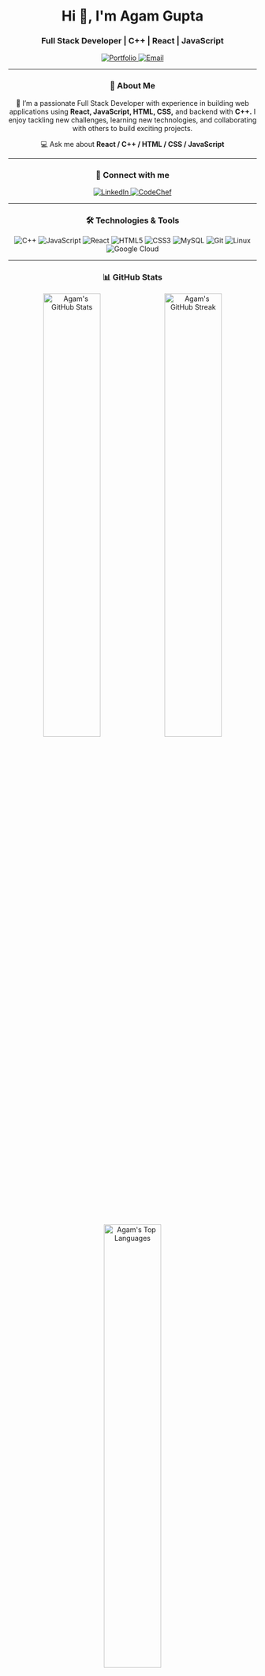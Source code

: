 <h1 align="center">Hi 👋, I'm Agam Gupta</h1>
<h3 align="center">Full Stack Developer | C++ | React | JavaScript</h3>

<p align="center">
  <a href="https://portfolioagam.000webhostapp.com/" target="_blank">
    <img src="https://img.shields.io/badge/Portfolio-Visit-blueviolet?style=for-the-badge&logo=google-chrome&logoColor=white" alt="Portfolio" />
  </a>
  <a href="mailto:agamgupta2015@gmail.com">
    <img src="https://img.shields.io/badge/Email-Contact%20Me-red?style=for-the-badge&logo=gmail&logoColor=white" alt="Email" />
  </a>
</p>

---

<h3 align="center">🚀 About Me</h3>
<p align="center">
  💬 I’m a passionate Full Stack Developer with experience in building web applications using <strong>React, JavaScript, HTML, CSS,</strong> and backend with <strong>C++.</strong> 
  I enjoy tackling new challenges, learning new technologies, and collaborating with others to build exciting projects.
</p>
<p align="center">💻 Ask me about <strong>React / C++ / HTML / CSS / JavaScript</strong></p>

---

<h3 align="center">🔗 Connect with me</h3>
<p align="center">
  <a href="https://linkedin.com/in/agam-gupta-117660203" target="blank">
    <img src="https://img.shields.io/badge/LinkedIn-Agam%20Gupta-blue?style=flat-square&logo=linkedin" alt="LinkedIn" />
  </a>
  <a href="https://www.codechef.com/users/agamgupta" target="blank">
    <img src="https://img.shields.io/badge/CodeChef-Agam-orange?style=flat-square&logo=codechef" alt="CodeChef" />
  </a>
</p>

---

<h3 align="center">🛠️ Technologies & Tools</h3>
<p align="center">
  <img src="https://img.shields.io/badge/C++-00599C?style=flat-square&logo=cplusplus&logoColor=white" alt="C++" />
  <img src="https://img.shields.io/badge/JavaScript-F7DF1E?style=flat-square&logo=javascript&logoColor=black" alt="JavaScript" />
  <img src="https://img.shields.io/badge/React-20232A?style=flat-square&logo=react&logoColor=61DAFB" alt="React" />
  <img src="https://img.shields.io/badge/HTML5-E34F26?style=flat-square&logo=html5&logoColor=white" alt="HTML5" />
  <img src="https://img.shields.io/badge/CSS3-1572B6?style=flat-square&logo=css3&logoColor=white" alt="CSS3" />
  <img src="https://img.shields.io/badge/MySQL-4479A1?style=flat-square&logo=mysql&logoColor=white" alt="MySQL" />
  <img src="https://img.shields.io/badge/Git-F05032?style=flat-square&logo=git&logoColor=white" alt="Git" />
  <img src="https://img.shields.io/badge/Linux-FCC624?style=flat-square&logo=linux&logoColor=black" alt="Linux" />
  <img src="https://img.shields.io/badge/Google%20Cloud-4285F4?style=flat-square&logo=google-cloud&logoColor=white" alt="Google Cloud" />
</p>

---

<h3 align="center">📊 GitHub Stats</h3>
<p align="center">
  <img src="https://github-readme-stats.vercel.app/api?username=agamgupta2015&show_icons=true&theme=algolia&hide_border=true" alt="Agam's GitHub Stats" width="48%" />
  <img src="https://github-readme-streak-stats.herokuapp.com/?user=agamgupta2015&theme=algolia&hide_border=true" alt="Agam's GitHub Streak" width="48%" />
</p>

<p align="center">
  <img src="https://github-readme-stats.vercel.app/api/top-langs/?username=agamgupta2015&layout=compact&theme=algolia&hide_border=true" alt="Agam's Top Languages" width="48%" />
</p>

---

<h3 align="center">🌟 My Dev Quote</h3>
<p align="center">
  <em>"Code is like humor. When you have to explain it, it’s bad."</em>
</p>
